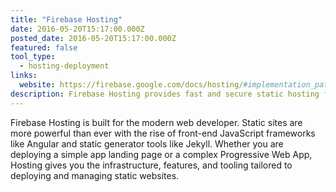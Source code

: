 ```yaml
---
title: "Firebase Hosting"
date: 2016-05-20T15:17:00.000Z
posted_date: 2016-05-20T15:17:00.000Z
featured: false
tool_type: 
  - hosting-deployment
links:
  website: https://firebase.google.com/docs/hosting/#implementation_path
description: Firebase Hosting provides fast and secure static hosting for your web app.
---
```

Firebase Hosting is built for the modern web developer. Static sites are more powerful than ever with the rise of front-end JavaScript frameworks like Angular and static generator tools like Jekyll. Whether you are deploying a simple app landing page or a complex Progressive Web App, Hosting gives you the infrastructure, features, and tooling tailored to deploying and managing static websites.